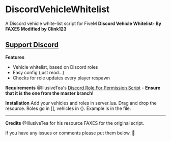 # DiscordVehicleWhitelist
A Discord vehicle white-list script for FiveM
**Discord Vehicle Whitelist- By FAXES Modified by Clink123**

## [Support Discord](https://faxes.zone/discord)

**Features**
- Vehicle whitelist, based on Discord roles
- Easy config (just read...)
- Checks for role updates every player respawn

**Requirements**
@IllusiveTea's [Discord Role For Permission Script](https://forum.fivem.net/t/discord-roles-for-permissions-im-creative-i-know/233805) - **Ensure that it is the one from the master branch!**

**Installation**
Add your vehicles and roles in server.lua. Drag and drop the resource. Roles go in [], vehicles in {}. Example is in the file.

<hr>

**Credits**
@IllusiveTea for his resource
FAXES for the original script.

If you have any issues or comments please put them below. :newspaper:
